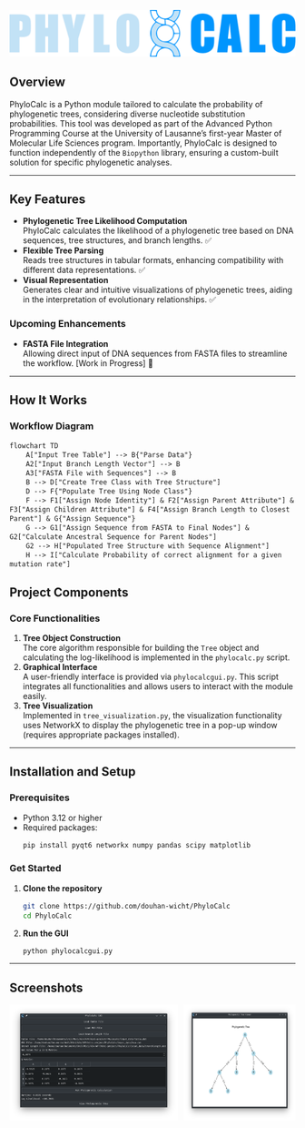 ![PhyloCalc](ressources/logo.png)

## Overview
PhyloCalc is a Python module tailored to calculate the probability of phylogenetic trees, considering diverse nucleotide substitution probabilities. This tool was developed as part of the Advanced Python Programming Course at the University of Lausanne’s first-year Master of Molecular Life Sciences program. Importantly, PhyloCalc is designed to function independently of the `Biopython` library, ensuring a custom-built solution for specific phylogenetic analyses.

---

## Key Features
- **Phylogenetic Tree Likelihood Computation**  
  PhyloCalc calculates the likelihood of a phylogenetic tree based on DNA sequences, tree structures, and branch lengths. ✅  
- **Flexible Tree Parsing**  
  Reads tree structures in tabular formats, enhancing compatibility with different data representations. ✅  
- **Visual Representation**  
  Generates clear and intuitive visualizations of phylogenetic trees, aiding in the interpretation of evolutionary relationships. ✅  

### Upcoming Enhancements
- **FASTA File Integration**  
  Allowing direct input of DNA sequences from FASTA files to streamline the workflow. [Work in Progress] 🤔

---

## How It Works

### Workflow Diagram

```mermaid
flowchart TD
    A["Input Tree Table"] --> B{"Parse Data"}
    A2["Input Branch Length Vector"] --> B
    A3["FASTA File with Sequences"] --> B
    B --> D["Create Tree Class with Tree Structure"]
    D --> F{"Populate Tree Using Node Class"}
    F --> F1["Assign Node Identity"] & F2["Assign Parent Attribute"] & F3["Assign Children Attribute"] & F4["Assign Branch Length to Closest Parent"] & G{"Assign Sequence"}
    G --> G1["Assign Sequence from FASTA to Final Nodes"] & G2["Calculate Ancestral Sequence for Parent Nodes"]
    G2 --> H["Populated Tree Structure with Sequence Alignment"]
    H --> I["Calculate Probability of correct alignment for a given mutation rate"]
```
## Project Components

### Core Functionalities
1. **Tree Object Construction**  
   The core algorithm responsible for building the `Tree` object and calculating the log-likelihood is implemented in the `phylocalc.py` script.  
2. **Graphical Interface**  
   A user-friendly interface is provided via `phylocalcgui.py`. This script integrates all functionalities and allows users to interact with the module easily.  
3. **Tree Visualization**  
   Implemented in `tree_visualization.py`, the visualization functionality uses NetworkX to display the phylogenetic tree in a pop-up window (requires appropriate packages installed).  

---

## Installation and Setup

### Prerequisites
- Python 3.12 or higher
- Required packages:  
  ```bash
  pip install pyqt6 networkx numpy pandas scipy matplotlib
  ```

### Get Started
1. **Clone the repository**
    ```bash
    git clone https://github.com/douhan-wicht/PhyloCalc
    cd PhyloCalc
    ```
2. **Run the GUI**
   ```bash
   python phylocalcgui.py
   ```

---

## Screenshots

<div style="display: flex; justify-content: space-between;">
  <img src="ressources/PhyloCalcGUI.png" alt="PhyloCalcGUI" width="59%" />
  <img src="ressources/tree_visualization.png" alt="Tree Visualization Screenshot" width="39%" />
</div>
